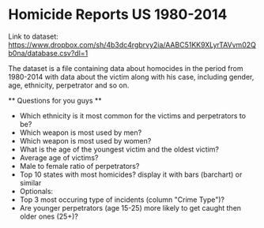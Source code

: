 # Homicide Reports US 1980-2014

Link to dataset: 
https://www.dropbox.com/sh/4b3dc4rgbrvy2ia/AABC51KK9XLyrTAVvm02Qb0na/database.csv?dl=1


The dataset is a file containing data about homocides in the period from 1980-2014 with data about the victim along with his case, including gender, age, ethnicity, perpetrator and so on.
 
 ** Questions for you guys **
 * Which ethnicity is it most common for the victims and perpetrators to be?
 * Which weapon is most used by men?
 * Which weapon is most used by women?
 * What is the age of the youngest victim and the oldest victim?
 * Average age of victims?
 * Male to female ratio of perpetrators?
 * Top 10 states with most homicides? display it with bars (barchart) or similar
 * Optionals:
  * Top 3 most occuring type of incidents (column "Crime Type")?
  * Are younger perpetrators (age 15-25) more likely to get caught then older ones (25+)?
